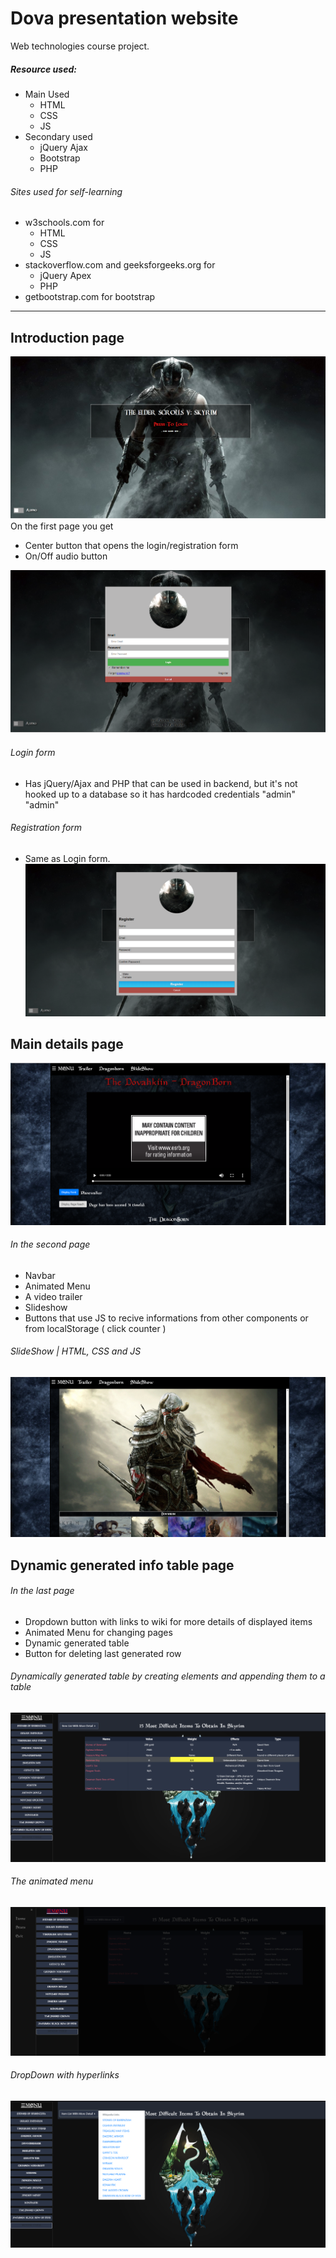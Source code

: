 # Dova presentation website

Web technologies course project.
##### Resource used:
- Main Used
  - HTML
  - CSS
  - JS
- Secondary used
  - jQuery Ajax
  - Bootstrap
  - PHP
###### Sites used for self-learning
- w3schools.com for
  - HTML
  - CSS
  - JS
- stackoverflow.com and geeksforgeeks.org for
  - jQuery Apex
  - PHP
- getbootstrap.com for bootstrap
---

## Introduction page
![](https://github.com/razvancazacu/tw-course-project/blob/master/poze/poze%20prezentare%20readme/x.png?raw=true "DOVA")
On the first page you get <br>
- Center button that opens the login/registration form
- On/Off audio button

![](https://github.com/razvancazacu/tw-course-project/blob/master/poze/poze%20prezentare%20readme/z.png?raw=true "login")
###### Login form
- Has jQuery/Ajax and PHP that can be used in backend, but it's not hooked up to a database so it has hardcoded credentials "admin" "admin"
###### Registration form
- Same as Login form. 
![](https://github.com/razvancazacu/tw-course-project/blob/master/poze/poze%20prezentare%20readme/c.png?raw=true "register")
## Main details page
![](https://github.com/razvancazacu/tw-course-project/blob/master/poze/poze%20prezentare%20readme/v.png?raw=true "")
###### In the second page
- Navbar
- Animated Menu
- A video trailer
- Slideshow
- Buttons that use JS to recive informations from other components or from localStorage ( click counter )
###### SlideShow | HTML, CSS and JS
![](https://github.com/razvancazacu/tw-course-project/blob/master/poze/poze%20prezentare%20readme/a.png?raw=true "")
## Dynamic generated info table page
###### In the last page
- Dropdown button with links to wiki for more details of displayed items
- Animated Menu for changing pages
- Dynamic generated table
- Button for deleting last generated row
###### Dynamically generated table by creating elements and appending them to a table
![](https://github.com/razvancazacu/tw-course-project/blob/master/poze/poze%20prezentare%20readme/q.png?raw=true "")
###### The animated menu
![](https://github.com/razvancazacu/tw-course-project/blob/master/poze/poze%20prezentare%20readme/w.png?raw=true "")
###### DropDown with hyperlinks
![](https://github.com/razvancazacu/tw-course-project/blob/master/poze/poze%20prezentare%20readme/f.png?raw=true "")
